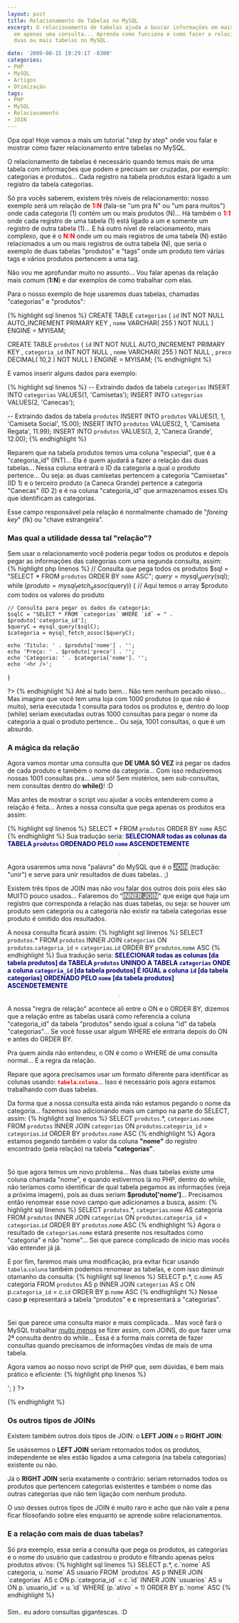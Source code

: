 ```yaml
---
layout: post
title: Relacionamento de Tabelas no MySQL
excerpt: O relacionamento de tabelas ajuda a buscar informações em mais de uma tabela,
  em apenas uma consulta... Aprenda como funciona e como fazer o relacionamento de
  duas ou mais tabelas no MySQL.

date: '2009-08-15 19:29:17 -0300'
categories:
- PHP
- MySQL
- Artigos
- Otimização
tags:
- PHP
- MySQL
- Relacionamento
- JOIN
---
```

Opa opa! Hoje vamos a mais um tutorial "<em>step by step</em>" onde vou falar e mostrar como fazer relacionamento entre tabelas no MySQL.

O relacionamento de tabelas é necessário quando temos mais de uma tabela com informações que podem e precisam ser cruzadas, por exemplo: categorias e produtos... Cada registro na tabela produtos estará ligado a um registro da tabela categorias.

Só pra vocês saberem, existem três níveis de relacionamento: nosso exemplo será um relação de <strong style="color: red">1:N</strong> (fala-se "um pra N" ou "um para muitos") onde cada categoria (1) contém um ou mais produtos (N)... Há também o <strong style="color: red">1:1</strong> onde cada registro de uma tabela (1) está ligado a um e somente um registro de outra tabela (1)... E há outro nível de relacionamento, mais complexo, que é o <strong style="color: red">N:N</strong> onde um ou mais registros de uma tabela (N) estão relacionados a um ou mais registros de outra tabela (N), que seria o exemplo de duas tabelas "produtos" e "tags" onde um produto tem várias tags e vários produtos pertencem a uma tag.

Não vou me aprofundar muito no assunto... Vou falar apenas da relação mais comum (<strong>1:N</strong>) e dar exemplos de como trabalhar com elas.

Para o nosso exemplo de hoje usaremos duas tabelas, chamadas "categorias" e "produtos":


{% highlight sql linenos %}
CREATE TABLE `categorias` (
	`id` INT NOT NULL AUTO_INCREMENT PRIMARY KEY ,
	`nome` VARCHAR( 255 ) NOT NULL
) ENGINE = MYISAM;

CREATE TABLE `produtos` (
	`id` INT NOT NULL AUTO_INCREMENT PRIMARY KEY ,
	`categoria_id` INT NOT NULL ,
	`nome` VARCHAR( 255 ) NOT NULL ,
	`preco` DECIMAL( 10,2 ) NOT NULL
) ENGINE = MYISAM;
{% endhighlight %}

E vamos inserir alguns dados para exemplo:


{% highlight sql linenos %}
-- Extraindo dados da tabela `categorias`
INSERT INTO `categorias` VALUES(1, 'Camisetas');
INSERT INTO `categorias` VALUES(2, 'Canecas');

-- Extraindo dados da tabela `produtos`
INSERT INTO `produtos` VALUES(1, 1, 'Camiseta Social', 15.00);
INSERT INTO `produtos` VALUES(2, 1, 'Camiseta Regata', 11.99);
INSERT INTO `produtos` VALUES(3, 2, 'Caneca Grande', 12.00);
{% endhighlight %}

Reparem que na tabela produtos temos uma coluna "especial", que é a "categoria_id" (INT)... Ela é quem ajudará a fazer a relação das duas tabelas... Nessa coluna entrará o ID da categoria a qual o produto pertence... Ou seja: as duas camisetas pertencem a categoria "Camisetas" (ID 1) e o terceiro produto (a Caneca Grande) pertence a categoria "Canecas" (ID 2) e é na coluna "categoria_id" que armazenamos esses IDs que identificam as categorias.

Esse campo responsável pela relação é normalmente chamado de "<em>foreing key</em>" (fk) ou "chave estrangeira".

<h3>Mas qual a utilidade dessa tal "relação"?</h3>
Sem usar o relacionamento você poderia pegar todos os produtos e depois pegar as informações das categorias com uma segunda consulta, assim:
{% highlight php linenos %}
<?php

// Consulta que pega todos os produtos
$sql = "SELECT * FROM `produtos` ORDER BY `nome` ASC";
$query = mysql_query($sql);
while ($produto = mysql_fetch_assoc($query)) {
	// Aqui temos o array $produto com todos os valores do produto

	// Consulta para pegar os dados da categoria:
	$sqlC = "SELECT * FROM `categorias` WHERE `id` = " . $produto['categoria_id'];
	$queryC = mysql_query($sqlC);
	$categoria = mysql_fetch_assoc($queryC);

	echo 'Titulo: ' . $produto['nome'] . '';
	echo 'Preço: ' . $produto['preco'] . '';
	echo 'Categoria: ' . $categoria['nome']. '';
	echo '<hr />';
}

?>
{% endhighlight %}
Até aí tudo bem... Não tem nenhum pecado nisso... Mas imagine que você tem uma loja com 1000 produtos (o que não é muito), seria executada 1 consulta para todos os produtos e, dentro do loop (while) seriam executadas outras 1000 consultas para pegar o nome da categoria a qual o produto pertence... Ou seja, 1001 consultas, o que é um absurdo.

<h3>A mágica da relação</h3>
Agora vamos montar uma consulta que <strong>DE UMA SÓ VEZ</strong> irá pegar os dados de cada produto e também o nome da categoria... Com isso reduziremos nossas 1001 consultas pra... uma só! Sem mistérios, sem sub-consultas, nem consultas dentro do <strong>while()</strong>! :D

Mas antes de mostrar o script vou ajudar a vocês entenderem como a relação é feita... Antes a nossa consulta que pega apenas os produtos era assim:


{% highlight sql linenos %}
SELECT * FROM `produtos` ORDER BY `nome` ASC
{% endhighlight %}
Sua tradução seria: <strong style="color: navy">SELECIONAR todas as colunas da TABELA `produtos` ORDENADO PELO `nome` ASCENDETEMENTE</strong>
<center><img src="http://blog.thiagobelem.net/arquivos/2009/08/relacionamento1.jpg" alt="" style="border: 1px solid silver; margin-bottom: 5px" /></center>

Agora usaremos uma nova "palavra" do MySQL que é o <strong style="background: gray; color: white">JOIN</strong> (tradução: "unir") e serve para unir resultados de duas tabelas.. ;)

Existem três tipos de JOIN mas não vou falar dos outros dois pois eles são MUITO pouco usados... Falaremos do "<strong style="background: gray; color: white">INNER JOIN</strong>" que exige que haja um registro que corresponda a relação nas duas tabelas, ou seja: se houver um produto sem categoria ou a categoria não existir na tabela categorias esse produto é omitido dos resultados.

A nossa consulta ficará assim:
{% highlight sql linenos %}
SELECT `produtos`.* FROM `produtos` INNER JOIN `categorias` ON `produtos`.`categoria_id` = `categorias`.`id` ORDER BY `produtos`.`nome` ASC
{% endhighlight %}
Sua tradução seria: <strong style="color: navy">SELECIONAR todas as colunas [da tabela produtos] da TABELA `produtos` UNINDO A TABELA `categorias` ONDE a coluna `categoria_id` [da tabela produtos] É IGUAL a coluna `id` [da tabela categorias] ORDENADO PELO `nome` [da tabela produtos] ASCENDETEMENTE</strong>
<center><img src="http://blog.thiagobelem.net/arquivos/2009/08/relacionamento1.jpg" alt="" style="border: 1px solid silver; margin-bottom: 5px" /></center>

A nossa "regra de relação" acontece ali entre o ON e o ORDER BY, dizemos que a relação entre as tabelas usará como referencia a coluna "categoria_id" da tabela "produtos" sendo igual a coluna "id" da tabela "categorias"... Se você fosse usar algum WHERE ele entraria depois do ON e antes do ORDER BY.

Pra quem ainda não entendeu, o ON é como o WHERE de uma consulta normal... É a regra da relação.

Repare que agora precisamos usar um formato diferente para identificar as colunas usando: <strong style="color: red">`tabela`.`coluna`</strong>... Isso é necessário pois agora estamos trabalhando com duas tabelas.

Da forma que a nossa consulta está ainda não estamos pegando o nome da categoria... fazemos isso adicionando mais um campo na parte do SELECT, assim:
{% highlight sql linenos %}
SELECT `produtos`.*, `categorias`.`nome` FROM `produtos` INNER JOIN `categorias` ON `produtos`.`categoria_id` = `categorias`.`id` ORDER BY `produtos`.`nome` ASC
{% endhighlight %}
Agora estamos pegando também o valor da coluna <strong>"nome"</strong> do registro encontrado (pela relação) na tabela <strong>"categorias"</strong>.
<center><img src="http://blog.thiagobelem.net/arquivos/2009/08/relacionamento2.jpg" alt="" style="border: 1px solid silver; margin-bottom: 5px" /></center>

Só que agora temos um novo problema... Nas duas tabelas existe uma coluna chamada "nome", e quando estivermos lá no PHP, dentro do while, não teríamos como identificar de qual tabela pegamos as informações (veja a próxima imagem), pois as duas seriam <strong>$produto['nome']</strong>... Precisamos então renomear esse novo campo que adicionamos a busca, assim:
{% highlight sql linenos %}
SELECT `produtos`.*, `categorias`.`nome` AS categoria FROM `produtos` INNER JOIN `categorias` ON `produtos`.`categoria_id` = `categorias`.`id` ORDER BY `produtos`.`nome` ASC
{% endhighlight %}
Agora o resultado de `categorias`.`nome` estará presente nos resultados como "categoria" e não "nome"... Sei que parece complicado de início mas vocês vão entender já já.

E por fim, faremos mais uma modificação, pra evitar ficar usando `tabela`.`coluna` também podemos renomear as tabelas, e com isso diminuir otamanho da consulta:
{% highlight sql linenos %}
SELECT p.*, c.`nome` AS categoria FROM `produtos` AS p INNER JOIN `categorias` AS c ON p.`categoria_id` = c.`id` ORDER BY p.`nome` ASC
{% endhighlight %}
Nesse caso <strong>p</strong> representará a tabela "produtos" e <strong>c</strong> representará a "categorias".
<center><img src="http://blog.thiagobelem.net/arquivos/2009/08/relacionamento3.jpg" alt="" style="border: 1px solid silver; margin-bottom: 5px" /></center>

Sei que parece uma consulta maior e mais complicada... Mas você fará o MySQL trabalhar <u>muito menos</u> se fizer assim, com JOINS, do que fazer uma 2ª consulta dentro do while... Essa é a forma mais correta de fazer consultas quando precisamos de informações vindas de mais de uma tabela.

Agora vamos ao nosso novo script de PHP que, sem dúvidas, é bem mais prático e eficiente:
{% highlight php linenos %}
<?php

// Consulta que pega todos os produtos e o nome da categoria de cada um
$sql = "SELECT p.*, c.`nome` AS categoria FROM `produtos` AS p INNER JOIN `categorias` AS c ON p.`categoria_id` = c.`id` ORDER BY p.`nome` ASC";
$query = mysql_query($sql);
while ($produto = mysql_fetch_assoc($query)) {
	// Aqui temos o array $produto com todos os dados encontrados
	echo 'Titulo: ' . $produto['nome'] . '';
	echo 'Preço: ' . $produto['preco'] . '';
	echo 'Categoria: ' . $produto['categoria']. '';
	echo '<hr />';
}

?>
{% endhighlight %}

<h3>Os outros tipos de JOINs</h3>
Existem também outros dois tipos de JOIN: o <strong>LEFT JOIN</strong> e o <strong>RIGHT JOIN</strong>:

Se usássemos o <strong>LEFT JOIN</strong> seriam retornados todos os produtos, independente se eles estão ligados a uma categoria (na tabela categorias) existente ou não.

Já o <strong>RIGHT JOIN</strong> seria exatamente o contrário: seriam retornados todos os produtos que pertencem categorias existentes e também o nome das outras categorias que não tem ligação com nenhum produto.

O uso desses outros tipos de JOIN é muito raro e acho que não vale a pena ficar filosofando sobre eles enquanto se aprende sobre relacionamentos.

<h3>E a relação com mais de duas tabelas?</h3>
Só pra exemplo, essa seria a consulta que pega os produtos, as categorias e o nome do usuário que cadastrou o produto e filtrando apenas pelos produtos ativos:
{% highlight sql linenos %}
SELECT p.*, c.`nome` AS categoria, u.`nome` AS usuario FROM `produtos` AS p INNER JOIN `categorias` AS c ON p.`categoria_id` = c.`id` INNER JOIN `usuarios` AS u ON p.`usuario_id` = u.`id` WHERE (p.`ativo` = 1) ORDER BY p.`nome` ASC
{% endhighlight %}
<center><img src="http://blog.thiagobelem.net/arquivos/2009/08/relacionamento4.jpg" alt="" style="border: 1px solid silver; margin-bottom: 5px" /></center>

Sim.. eu adoro consultas gigantescas. :D



